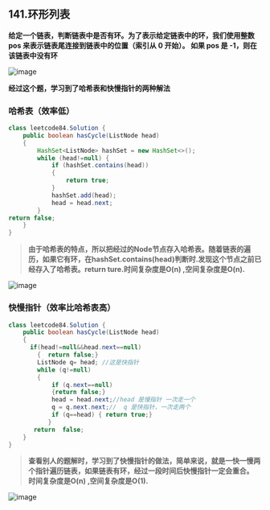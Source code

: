 ## 141.环形列表
**给定一个链表，判断链表中是否有环。为了表示给定链表中的环，我们使用整数 pos 来表示链表尾连接到链表中的位置（索引从 0 开始）。 如果 pos 是 -1，则在该链表中没有环**

![image](https://upload-images.jianshu.io/upload_images/19209341-3ef735147b3c8547.png?imageMogr2/auto-orient/strip%7CimageView2/2/w/1240)


**经过这个题，学习到了哈希表和快慢指针的两种解法**

### 哈希表（效率低）

```java
class leetcode84.Solution {
    public boolean hasCycle(ListNode head)
    {
        HashSet<ListNode> hashSet = new HashSet<>();
        while (head!=null) {
            if (hashSet.contains(head))
            {
                return true;
            }
            hashSet.add(head);
            head = head.next;
        }
return false;
    }
}
```
>**由于哈希表的特点，所以把经过的Node节点存入哈希表。随着链表的遍历，如果它有环，在hashSet.contains(head)判断时.发现这个节点之前已经存入了哈希表。return ture.时间复杂度是O(n) ,空间复杂度是O(n).**

![image](https://upload-images.jianshu.io/upload_images/19209341-bbca79425856044c.png?imageMogr2/auto-orient/strip%7CimageView2/2/w/1240)



### 快慢指针（效率比哈希表高）

```java
class leetcode84.Solution {
    public boolean hasCycle(ListNode head)
    {     
      if(head!=null&&head.next==null)
        {  return false;}       
        ListNode q= head; //这是快指针
        while (q!=null)
        {
            if (q.next==null)
            {return false;}
            head = head.next;//head 是慢指针 一次走一个
            q = q.next.next;//  q 是快指针，一次走两个
            if (q==head) { return true;}   
           }
       return  false;
    }
}

```
>**查看别人的题解时，学习到了快慢指针的做法，简单来说，就是一快一慢两个指针遍历链表，如果链表有环，经过一段时间后快慢指针一定会重合。 时间复杂度是O(n) ,空间复杂度是O(1).**

![image](https://upload-images.jianshu.io/upload_images/19209341-534fa3f812d0df21.png?imageMogr2/auto-orient/strip%7CimageView2/2/w/1240)
